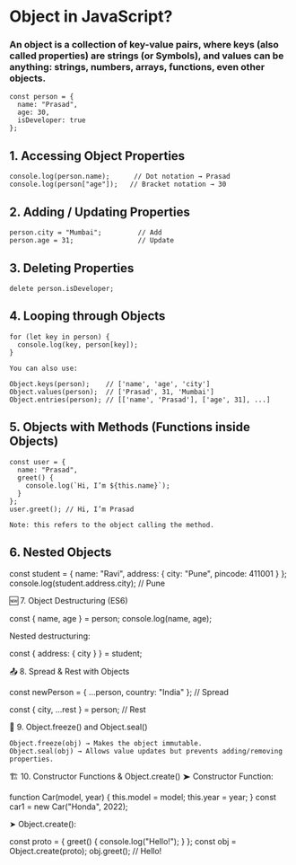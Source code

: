 # Object in JavaScript?

### An object is a collection of key-value pairs, where keys (also called properties) are strings (or Symbols), and values can be anything: strings, numbers, arrays, functions, even other objects.
    
    const person = {
      name: "Prasad",
      age: 30,
      isDeveloper: true
    };

## 1. Accessing Object Properties
    
    console.log(person.name);      // Dot notation → Prasad
    console.log(person["age"]);   // Bracket notation → 30

## 2. Adding / Updating Properties
    
    person.city = "Mumbai";         // Add
    person.age = 31;                // Update

## 3. Deleting Properties
    
    delete person.isDeveloper;

## 4. Looping through Objects
    
    for (let key in person) {
      console.log(key, person[key]);
    }

    You can also use:
    
    Object.keys(person);    // ['name', 'age', 'city']
    Object.values(person);  // ['Prasad', 31, 'Mumbai']
    Object.entries(person); // [['name', 'Prasad'], ['age', 31], ...]

## 5. Objects with Methods (Functions inside Objects)
    
    const user = {
      name: "Prasad",
      greet() {
        console.log(`Hi, I’m ${this.name}`);
      }
    };
    user.greet(); // Hi, I’m Prasad
    
    Note: this refers to the object calling the method.
##  6. Nested Objects

const student = {
  name: "Ravi",
  address: {
    city: "Pune",
    pincode: 411001
  }
};
console.log(student.address.city); // Pune

🆕 7. Object Destructuring (ES6)

const { name, age } = person;
console.log(name, age);

Nested destructuring:

const { address: { city } } = student;

📤 8. Spread & Rest with Objects

const newPerson = { ...person, country: "India" }; // Spread

const { city, ...rest } = person; // Rest

🧩 9. Object.freeze() and Object.seal()

    Object.freeze(obj) → Makes the object immutable.
    Object.seal(obj) → Allows value updates but prevents adding/removing properties.

🏗 10. Constructor Functions & Object.create()
➤ Constructor Function:

function Car(model, year) {
  this.model = model;
  this.year = year;
}
const car1 = new Car("Honda", 2022);

➤ Object.create():

const proto = {
  greet() {
    console.log("Hello!");
  }
};
const obj = Object.create(proto);
obj.greet(); // Hello!
